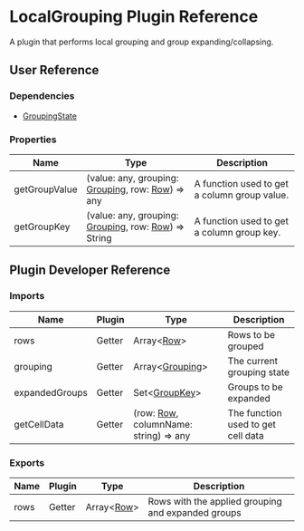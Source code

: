 # LocalGrouping Plugin Reference

A plugin that performs local grouping and group expanding/collapsing.

## User Reference

### Dependencies

- [GroupingState](grouping-state.md)

### Properties

Name | Type | Description
-----|------|------------
getGroupValue | (value: any, grouping: [Grouping](grouping-state.md#grouping), row: [Row](grid.md#row)) => any | A function used to get a column group value.
getGroupKey | (value: any, grouping: [Grouping](grouping-state.md#grouping), row: [Row](grid.md#row)) => String | A function used to get a column group key.

## Plugin Developer Reference

### Imports

Name | Plugin | Type | Description
-----|--------|------|------------
rows | Getter | Array&lt;[Row](grid.md#row)&gt; | Rows to be grouped
grouping | Getter | Array&lt;[Grouping](grouping-state.md#grouping)&gt; | The current grouping state
expandedGroups | Getter | Set&lt;[GroupKey](grouping-state.md#group-key)&gt; | Groups to be expanded
getCellData | Getter | (row: [Row](grid.md#row), columnName: string) => any | The function used to get cell data

### Exports

Name | Plugin | Type | Description
-----|--------|------|------------
rows | Getter | Array&lt;[Row](grid.md#row)&gt; | Rows with the applied grouping and expanded groups
